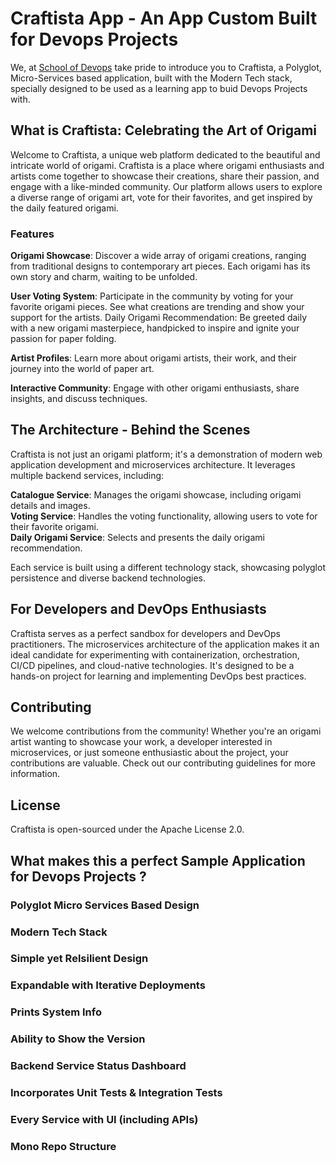 
# Craftista App - An App Custom Built for Devops Projects

We, at [School of Devops](www.schoolofdevops.com) take pride to introduce you to Craftista, a Polyglot, Micro-Services based application, built with the Modern Tech stack, specially designed to be used as a learning app to buid Devops Projects with.  


## What is Craftista: Celebrating the Art of Origami 

Welcome to Craftista, a unique web platform dedicated to the beautiful and intricate world of origami. Craftista is a place where origami enthusiasts and artists come together to showcase their creations, share their passion, and engage with a like-minded community. Our platform allows users to explore a diverse range of origami art, vote for their favorites, and get inspired by the daily featured origami.

### Features

**Origami Showcase**: Discover a wide array of origami creations, ranging from traditional designs to contemporary art pieces. Each origami has its own story and charm, waiting to be unfolded.

**User Voting System**: Participate in the community by voting for your favorite origami pieces. See what creations are trending and show your support for the artists.
Daily Origami Recommendation: Be greeted daily with a new origami masterpiece, handpicked to inspire and ignite your passion for paper folding.

**Artist Profiles**: Learn more about origami artists, their work, and their journey into the world of paper art.

**Interactive Community**: Engage with other origami enthusiasts, share insights, and discuss techniques.


## The Architecture - Behind the Scenes

Craftista is not just an origami platform; it's a demonstration of modern web application development and microservices architecture. It leverages multiple backend services, including:

**Catalogue Service**: Manages the origami showcase, including origami details and images.  
**Voting Service**: Handles the voting functionality, allowing users to vote for their favorite origami.  
**Daily Origami Service**: Selects and presents the daily origami recommendation.  

Each service is built using a different technology stack, showcasing polyglot persistence and diverse backend technologies.

## For Developers and DevOps Enthusiasts
Craftista serves as a perfect sandbox for developers and DevOps practitioners. The microservices architecture of the application makes it an ideal candidate for experimenting with containerization, orchestration, CI/CD pipelines, and cloud-native technologies. It's designed to be a hands-on project for learning and implementing DevOps best practices.

## Contributing
We welcome contributions from the community! Whether you're an origami artist wanting to showcase your work, a developer interested in microservices, or just someone enthusiastic about the project, your contributions are valuable. Check out our contributing guidelines for more information.

## License
Craftista is open-sourced under the Apache License 2.0.




## What makes this a perfect Sample Application for Devops Projects ?


### Polyglot Micro Services Based Design 

### Modern Tech Stack 


### Simple yet Relsilient Design  


### Expandable with Iterative Deployments 

### Prints System Info 


### Ability to Show the Version 

### Backend Service Status Dashboard 

### Incorporates Unit Tests  & Integration Tests 

### Every Service with UI (including APIs)

### Mono Repo Structure 


### 
